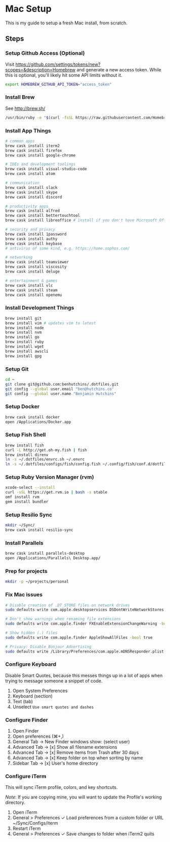 # Mac Setup

This is my guide to setup a fresh Mac install, from scratch.

## Steps

### Setup Github Access (Optional)

  Visit https://github.com/settings/tokens/new?scopes=&description=Homebrew and generate a new access token. While this is optional, you'll likely hit some API limits without it.

  ```bash
  export HOMEBREW_GITHUB_API_TOKEN="access_token"
  ```

### Install Brew

  See http://brew.sh/

  ```bash
  /usr/bin/ruby -e "$(curl -fsSL https://raw.githubusercontent.com/Homebrew/install/master/install)"
  ```

### Install App Things

  ```bash
  # common apps
  brew cask install iterm2
  brew cask install firefox
  brew cask install google-chrome

  # IDEs and development toolings
  brew cask install visual-studio-code
  brew cask install atom

  # communication
  brew cask install slack
  brew cask install skype
  brew cask install discord

  # productivity apps
  brew cask install alfred
  brew cask install bettertouchtool
  brew cask install libreoffice # install if you don't have Microsoft Office for Mac

  # security and privacy
  brew cask install 1password
  brew cask install authy
  brew cask install keybase
  # antivirus of some kind, e.g. https://home.sophos.com/

  # networking
  brew cask install teamviewer
  brew cask install viscosity
  brew cask install deluge

  # entertainment & games
  brew cask install vlc
  brew cask install steam
  brew cask install openemu
  ```

### Install Development Things

  ```bash
  brew install git
  brew install vim # updates vim to latest
  brew install node
  brew install nvm
  brew install go
  brew install ruby
  brew install wget
  brew install awscli
  brew install gpg
  ```

### Setup Git

  ```bash
  cd ~
  git clone git@github.com:benhutchins/.dotfiles.git
  git config --global user.email "ben@hutchins.co"
  git config --global user.name "Benjamin Hutchins"
  ```

### Setup Docker

  ```bash
  brew cask install docker
  open /Applications/Docker.app
  ```

### Setup Fish Shell

  ```bash
  brew install fish
  curl -L http://get.oh-my.fish | fish
  brew install direnv
  ln -s ~/.dotfiles/envrc.sh ~/.envrc
  ln -s ~/.dotfiles/configs/fish/config.fish ~/.config/fish/conf.d/dotfiles.fish
  ```

### Setup Ruby Version Manager (rvm)

  ```bash
  xcode-select --install
  curl -sSL https://get.rvm.io | bash -s stable
  omf install rvm
  gem install bundler
  ```

### Setup Resilio Sync

  ```bash
  mkdir ~/Sync/
  brew cask install resilio-sync
  ```

### Install Parallels

  ```bash
  brew cask install parallels-desktop
  open /Applications/Parallels\ Desktop.app/
  ```

### Prep for projects

  ```bash
  mkdir -p ~/projects/personal
  ```

### Fix Mac issues

  ```bash
  # Disable creation of .DT_STORE files on network drives
  sudo defaults write com.apple.desktopservices DSDontWriteNetworkStores true
  
  # Don't show warnings when renaming file extensions
  sudo defaults write com.apple.finder FXEnableExtensionChangeWarning -bool false
  
  # Show hidden (.) files
  sudo defaults write com.apple.finder AppleShowAllFiles -bool true
  
  # Privacy: Disable Bonjour Advertising
  sudo defaults write /Library/Preferences/com.apple.mDNSResponder.plist NoMulticastAdvertisements -bool true
  ```

### Configure Keyboard

Disable Smart Quotes, because this messes things up in a lot of apps when trying to
message someone a snippet of code.

  1. Open System Preferences
  2. Keyboard (section)
  3. Text (tab)
  4. Unselect `Use smart quotes and dashes`

### Configure Finder

  1. Open Finder
  2. Open preferences (⌘+,)
  3. General Tab → New Finder windows show: (select user)
  4. Advanced Tab → [x] Show all filename extensions
  5. Advanced Tab → [x] Remove items from Trash after 30 days
  6. Advanced Tab → [x] Keep folder on top when sorting by name
  7. Sidebar Tab → [x] User's home directory

### Configure iTerm

This will sync iTerm profile, colors, and key shortcuts.

*Note*: If you are copying mine, you will want to update the Profile's working directory.

  1. Open iTerm
  2. General > Preferences
     ✓ Load preferences from a custom folder or URL
     ~/Sync/Configs/iterm
  3. Restart iTerm
  4. General > Preferences
     ✓ Save changes to folder when iTerm2 quits
